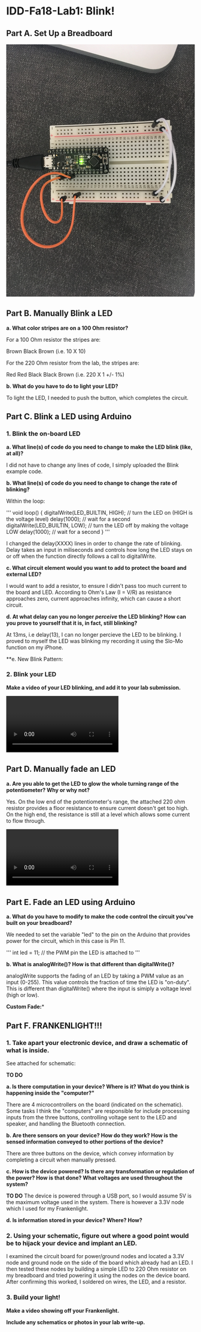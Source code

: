 # IDD-Fa18-Lab1: Blink!


## Part A. Set Up a Breadboard

![My Breadboard](https://github.com/MattD18/IDD-Fa18-Lab1/blob/master/IMG_2262.JPG)

## Part B. Manually Blink a LED

**a. What color stripes are on a 100 Ohm resistor?**

For a 100 Ohm resistor the stripes are:

Brown Black Brown (i.e. 10 X 10)

For the 220 Ohm resistor from the lab, the stripes are:

Red Red Black Black Brown (i.e. 220 X 1 +/- 1%)
 
**b. What do you have to do to light your LED?**

To light the LED, I needed to push the button, which completes the circuit.

## Part C. Blink a LED using Arduino

### 1. Blink the on-board LED

**a. What line(s) of code do you need to change to make the LED blink (like, at all)?**

I did not have to change any lines of code, I simply uploaded the Blink example code.

**b. What line(s) of code do you need to change to change the rate of blinking?**

Within the loop:

'''
void loop() {
  digitalWrite(LED_BUILTIN, HIGH);   // turn the LED on (HIGH is the voltage level)
  delay(1000);                       // wait for a second
  digitalWrite(LED_BUILTIN, LOW);    // turn the LED off by making the voltage LOW
  delay(1000);                       // wait for a second 
}
'''

I changed the delay(XXXX) lines in order to change the rate of blinking. Delay takes an input in miliseconds and controls how long the LED stays on or off when the function directly follows a call to digitalWrite.

**c. What circuit element would you want to add to protect the board and external LED?**

I would want to add a resistor, to ensure I didn't pass too much current to the board and LED. According to Ohm's Law (I = V/R) as resistance approaches zero, current approaches infinity, which can cause a short circuit.
 
**d. At what delay can you no longer *perceive* the LED blinking? How can you prove to yourself that it is, in fact, still blinking?**

At 13ms, i.e delay(13), I can no longer percieve the LED to be blinking. I proved to myself the LED was blinking my recording it using the Slo-Mo function on my iPhone.

**e. New Blink Pattern:


### 2. Blink your LED

**Make a video of your LED blinking, and add it to your lab submission.**

![Blinking External LED](https://github.com/MattD18/IDD-Fa18-Lab1/blob/master/IMG_2265.MOV)


## Part D. Manually fade an LED

**a. Are you able to get the LED to glow the whole turning range of the potentiometer? Why or why not?**

Yes. On the low end of the potentiometer's range, the attached 220 ohm resistor provides a floor resistance to ensure current doesn't get too high. On the high end, the resistance is still at a level which allows some current to flow through.

![Manually Faded LED](https://github.com/MattD18/IDD-Fa18-Lab1/blob/master/IMG_2265.MOV)

## Part E. Fade an LED using Arduino

**a. What do you have to modify to make the code control the circuit you've built on your breadboard?**

We needed to set the variable "led" to the pin on the Arduino that provides power for the circuit, which in this case is Pin 11.

'''
int led = 11;           // the PWM pin the LED is attached to
'''

**b. What is analogWrite()? How is that different than digitalWrite()?**

analogWrite supports the fading of an LED by taking a PWM value as an input (0-255). This value controls the fraction of time the LED is "on-duty". This is different than digitalWrite() where the input is simiply a voltage level (high or low).

**Custom Fade:***

## Part F. FRANKENLIGHT!!!

### 1. Take apart your electronic device, and draw a schematic of what is inside. 

See attached for schematic:

**TO DO**

**a. Is there computation in your device? Where is it? What do you think is happening inside the "computer?"**

There are 4 microcontrollers on the board (indicated on the schematic). Some tasks I think the "computers" are responsible for include processing inputs from the three buttons, controlling voltage sent to the LED and speaker, and handling the Bluetooth connection. 

**b. Are there sensors on your device? How do they work? How is the sensed information conveyed to other portions of the device?**

There are three buttons on the device, which convey information by completing a circuit when manually pressed.

**c. How is the device powered? Is there any transformation or regulation of the power? How is that done? What voltages are used throughout the system?**

**TO DO**
The device is powered through a USB port, so I would assume 5V is the maximum voltage used in the system. There is however a 3.3V node which I used for my Frankenlight.


**d. Is information stored in your device? Where? How?**

### 2. Using your schematic, figure out where a good point would be to hijack your device and implant an LED.

I examined the circuit board for power/ground nodes and located a 3.3V node and ground node on the side of the board which already had an LED. I then tested these nodes by building a simple LED to 220 Ohm resistor on my breadboard and tried powering it using the nodes on the device board. After confirming this worked, I soldered on wires, the LED, and a resistor.

### 3. Build your light!

**Make a video showing off your Frankenlight.**

**Include any schematics or photos in your lab write-up.**

